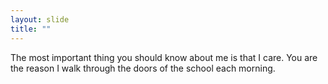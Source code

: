 ```yaml
---
layout: slide
title: ""
---
```


The most important thing you should know about me is that I care. You are the reason I walk through the doors of the school each morning.
